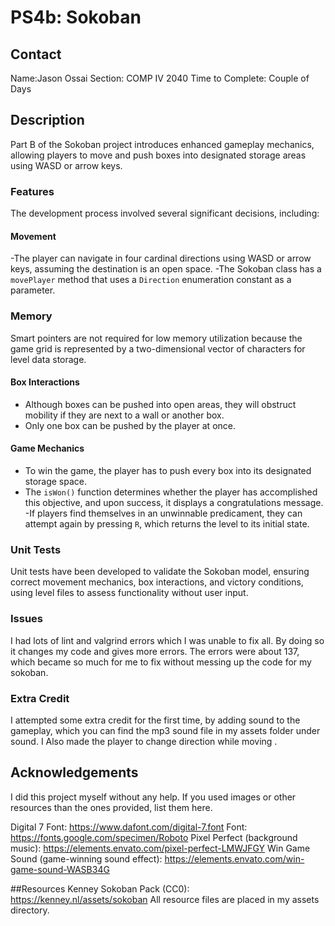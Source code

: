 # PS4b: Sokoban

## Contact
Name:Jason Ossai
Section: COMP IV 2040
Time to Complete: Couple of Days


## Description
Part B of the Sokoban project introduces enhanced gameplay mechanics, allowing players to move and push boxes into designated storage areas using WASD or arrow keys.

### Features
The development process involved several significant decisions, including:

#### Movement
-The player can navigate in four cardinal directions using WASD or arrow keys, assuming the destination is an open space.
-The Sokoban class has a `movePlayer` method that uses a `Direction` enumeration constant as a parameter.

### Memory
Smart pointers are not required for low memory utilization because the game grid is represented by a two-dimensional vector of characters for level data storage.

#### Box Interactions
- Although boxes can be pushed into open areas, they will obstruct mobility if they are next to a wall or another box.
- Only one box can be pushed by the player at once.

  
#### Game Mechanics
- To win the game, the player has to push every box into its designated storage space.
- The `isWon()` function determines whether the player has accomplished this objective, and upon success, it displays a congratulations message.
-If players find themselves in an unwinnable predicament, they can attempt again by pressing `R`, which returns the level to its initial state.

### Unit Tests
Unit tests have been developed to validate the Sokoban model, ensuring correct movement mechanics, box interactions, and victory conditions, using level files to assess functionality without user input.

### Issues
I had lots of lint and valgrind errors which I was unable to fix all. By doing so it changes my code and gives more errors. The errors were about 137, which became so much for me to fix without messing up the code for my sokoban.

### Extra Credit
I attempted some extra credit for the first time, by adding sound to the gameplay, which you can find the mp3 sound file in my assets folder under sound.
I Also made the player to change direction while moving .


## Acknowledgements
I did this project myself without any help.
If you used images or other resources than the ones provided, list them here.

Digital 7 Font: https://www.dafont.com/digital-7.font
Font: https://fonts.google.com/specimen/Roboto
Pixel Perfect (background music): https://elements.envato.com/pixel-perfect-LMWJFGY
Win Game Sound (game-winning sound effect): https://elements.envato.com/win-game-sound-WASB34G


##Resources
Kenney Sokoban Pack (CC0): https://kenney.nl/assets/sokoban
All resource files are placed in my assets directory.

